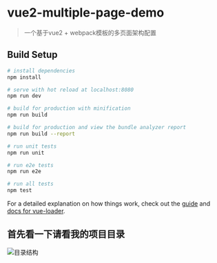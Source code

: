 # vue2-multiple-page-demo

> 一个基于vue2 + webpack模板的多页面架构配置

## Build Setup

``` bash
# install dependencies
npm install

# serve with hot reload at localhost:8080
npm run dev

# build for production with minification
npm run build

# build for production and view the bundle analyzer report
npm run build --report

# run unit tests
npm run unit

# run e2e tests
npm run e2e

# run all tests
npm test
```

For a detailed explanation on how things work, check out the [guide](http://vuejs-templates.github.io/webpack/) and [docs for vue-loader](http://vuejs.github.io/vue-loader).

## 首先看一下请看我的项目目录
![目录结构](https://github.com/VYuLinLin/repositpry/master/vue2-multiple-page-demo/src/assets/directory.png)